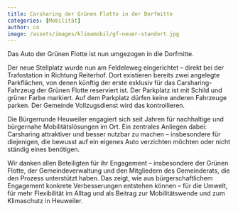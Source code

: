 ```yaml
---
title: Carsharing der Grünen Flotte in der Dorfmitte
categories: [Mobilität]
author: co
image: /assets/images/klimamobil/gf-neuer-standort.jpg
---
```


Das Auto der Grünen Flotte ist nun umgezogen in die Dorfmitte.

Der neue Stellplatz wurde nun am Feldeleweg eingerichtet – direkt bei der Trafostation in Richtung Reiterhof. Dort existieren bereits zwei angelegte Parkflächen, von denen künftig der erste exklusiv für das Carsharing-Fahrzeug der Grünen Flotte reserviert ist. Der Parkplatz ist mit Schild und grüner Farbe markiert. Auf dem Parkplatz dürfen keine anderen Fahrzeuge parken. Der Gemeinde Vollzugsdienst wird das kontrollieren.

Die Bürgerrunde Heuweiler engagiert sich seit Jahren für nachhaltige und bürgernahe Mobilitätslösungen im Ort. Ein zentrales Anliegen dabei: Carsharing attraktiver und besser nutzbar zu machen – insbesondere für diejenigen, die bewusst auf ein eigenes Auto verzichten möchten oder nicht ständig eines benötigen.

Wir danken allen Beteiligten für ihr Engagement – insbesondere der Grünen Flotte, der Gemeindeverwaltung und den Mitgliedern des Gemeinderats, die den Prozess unterstützt haben. Das zeigt, wie aus bürgerschaftlichem Engagement konkrete Verbesserungen entstehen können – für die Umwelt, für mehr Flexibilität im Alltag und als Beitrag zur Mobilitätswende und zum Klimaschutz in Heuweiler.
